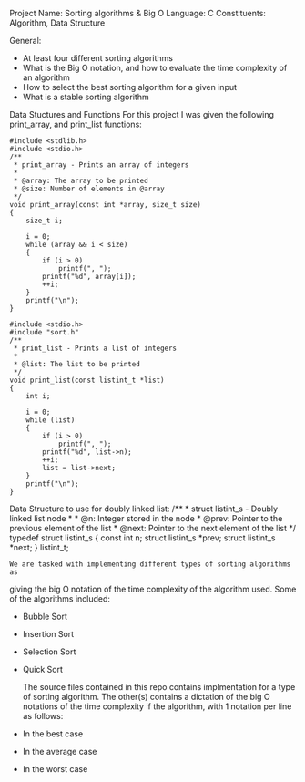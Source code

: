 Project Name: Sorting algorithms & Big O
Language: C
Constituents: Algorithm, Data Structure

General:
- At least four different sorting algorithms
- What is the Big O notation, and how to evaluate the time complexity of an algorithm
- How to select the best sorting algorithm for a given input
- What is a stable sorting algorithm

Data Stuctures and Functions
For this project I was given the following print_array, and print_list functions:

	#include <stdlib.h>
	#include <stdio.h>
	/**
	 * print_array - Prints an array of integers
	 *
	 * @array: The array to be printed
	 * @size: Number of elements in @array
	 */
	void print_array(const int *array, size_t size)
	{
	    size_t i;

	    i = 0;
	    while (array && i < size)
	    {	
	        if (i > 0)
        	    printf(", ");
	        printf("%d", array[i]);
	        ++i;
	    }
	    printf("\n");
	}

	#include <stdio.h>
	#include "sort.h"
	/**
	 * print_list - Prints a list of integers
	 *
	 * @list: The list to be printed
	 */
	void print_list(const listint_t *list)
	{
	    int i;

	    i = 0;
	    while (list)
	    {
	        if (i > 0)
        	    printf(", ");
	        printf("%d", list->n);
	        ++i;
	        list = list->next;
	    }
	    printf("\n");
	}

Data Structure to use for doubly linked list:
	/**
	 * struct listint_s - Doubly linked list node
	 *
	 * @n: Integer stored in the node
	 * @prev: Pointer to the previous element of the list
	 * @next: Pointer to the next element of the list
	 */
	typedef struct listint_s
	{
	    const int n;
	    struct listint_s *prev;
	    struct listint_s *next;
	} listint_t;

	We are tasked with implementing different types of sorting algorithms as
giving the big O notation of the time complexity of the algorithm used.
Some of the algorithms included:
- Bubble Sort
- Insertion Sort
- Selection Sort
- Quick Sort

	The source files contained in this repo contains implmentation for a type of sorting algorithm.
The other(s) contains a dictation of the big O notations of the time complexity if the algorithm, with 1 notation per line as follows:
- In the best case
- In the average case
- In the worst case
